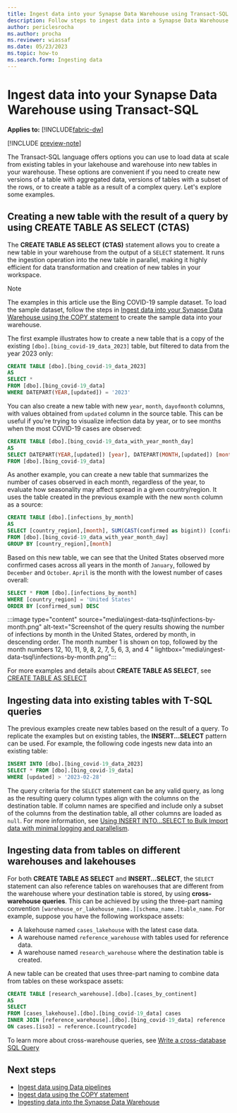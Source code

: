 ```yaml
---
title: Ingest data into your Synapse Data Warehouse using Transact-SQL
description: Follow steps to ingest data into a Synapse Data Warehouse table using Transact-SQL
author: periclesrocha
ms.author: procha
ms.reviewer: wiassaf
ms.date: 05/23/2023
ms.topic: how-to
ms.search.form: Ingesting data
---
```


# Ingest data into your Synapse Data Warehouse using Transact-SQL

**Applies to:** [!INCLUDE[fabric-dw](includes/applies-to-version/fabric-dw.md)]

[!INCLUDE [preview-note](../includes/preview-note.md)]

The Transact-SQL language offers options you can use to load data at scale from existing tables in your lakehouse and warehouse into new tables in your warehouse. These options are convenient if you need to create new versions of a table with aggregated data, versions of tables with a subset of the rows, or to create a table as a result of a complex query. Let's explore some examples.

## Creating a new table with the result of a query by using CREATE TABLE AS SELECT (CTAS)

The **CREATE TABLE AS SELECT (CTAS)** statement allows you to create a new table in your warehouse from the output of a `SELECT` statement. It runs the ingestion operation into the new table in parallel, making it highly efficient for data transformation and creation of new tables in your workspace.

> [!NOTE] 
> The examples in this article use the Bing COVID-19 sample dataset. To load the sample dataset, follow the steps in [Ingest data into your Synapse Data Warehouse using the COPY statement](ingest-data-copy.md) to create the sample data into your warehouse.

The first example illustrates how to create a new table that is a copy of the existing `[dbo].[bing_covid-19_data_2023]` table, but filtered to data from the year 2023 only:

```sql
CREATE TABLE [dbo].[bing_covid-19_data_2023]
AS
SELECT * 
FROM [dbo].[bing_covid-19_data] 
WHERE DATEPART(YEAR,[updated]) = '2023'
```

You can also create a new table with new `year`, `month`, `dayofmonth` columns, with values obtained from `updated` column in the source table. This can be useful if you're trying to visualize infection data by year, or to see months when the most COVID-19 cases are observed:

```sql
CREATE TABLE [dbo].[bing_covid-19_data_with_year_month_day]
AS
SELECT DATEPART(YEAR,[updated]) [year], DATEPART(MONTH,[updated]) [month], DATEPART(DAY,[updated]) [dayofmonth], * 
FROM [dbo].[bing_covid-19_data] 
```

As another example, you can create a new table that summarizes the number of cases observed in each month, regardless of the year, to evaluate how seasonality may affect spread in a given country/region. It uses the table created in the previous example with the new `month` column as a source: 

```sql
CREATE TABLE [dbo].[infections_by_month]
AS
SELECT [country_region],[month], SUM(CAST(confirmed as bigint)) [confirmed_sum]
FROM [dbo].[bing_covid-19_data_with_year_month_day]
GROUP BY [country_region],[month]
```

Based on this new table, we can see that the United States observed more confirmed cases across all years in the month of `January`, followed by `December` and `October`. `April` is the month with the lowest number of cases overall:

```sql
SELECT * FROM [dbo].[infections_by_month]
WHERE [country_region] = 'United States'
ORDER BY [confirmed_sum] DESC
```

:::image type="content" source="media\ingest-data-tsql\infections-by-month.png" alt-text="Screenshot of the query results showing the number of infections by month in the United States, ordered by month, in descending order. The month number 1 is shown on top, followed by the month numbers 12, 10, 11, 9, 8, 2, 7, 5, 6, 3, and 4 " lightbox="media\ingest-data-tsql\infections-by-month.png":::

For more examples and details about **CREATE TABLE AS SELECT**, see [CREATE TABLE AS SELECT](/sql/t-sql/statements/create-table-as-select-azure-sql-data-warehouse?view=fabric&preserve-view=true)

## Ingesting data into existing tables with T-SQL queries

The previous examples create new tables based on the result of a query. To replicate the examples but on existing tables, the **INSERT...SELECT** pattern can be used. For example, the following code ingests new data into an existing table:

```sql
INSERT INTO [dbo].[bing_covid-19_data_2023]
SELECT * FROM [dbo].[bing_covid-19_data] 
WHERE [updated] > '2023-02-28'
```

The query criteria for the `SELECT` statement can be any valid query, as long as the resulting query column types align with the columns on the destination table. If column names are specified and include only a subset of the columns from the destination table, all other columns are loaded as `null`.  For more information, see [Using INSERT INTO...SELECT to Bulk Import data with minimal logging and parallelism](/sql/t-sql/statements/insert-transact-sql?#using-insert-intoselect-to-bulk-import-data-with-minimal-logging-and-parallelism). 

## Ingesting data from tables on different warehouses and lakehouses

For both **CREATE TABLE AS SELECT** and **INSERT...SELECT**, the `SELECT` statement can also reference tables on warehouses that are different from the warehouse where your destination table is stored, by using **cross-warehouse queries**. This can be achieved by using the three-part naming convention `[warehouse_or_lakehouse_name.][schema_name.]table_name`. For example, suppose you have the following workspace assets:

- A lakehouse named `cases_lakehouse` with the latest case data. 
- A warehouse named `reference_warehouse` with tables used for reference data.
- A warehouse named `research_warehouse` where the destination table is created. 

A new table can be created that uses three-part naming to combine data from tables on these workspace assets:

```sql
CREATE TABLE [research_warehouse].[dbo].[cases_by_continent]
AS
SELECT 
FROM [cases_lakehouse].[dbo].[bing_covid-19_data] cases
INNER JOIN [reference_warehouse].[dbo].[bing_covid-19_data] reference
ON cases.[iso3] = reference.[countrycode]
```

To learn more about cross-warehouse queries, see [Write a cross-database SQL Query](query-warehouse.md#write-a-cross-database-sql-query)


## Next steps

- [Ingest data using Data pipelines](ingest-data-pipelines.md)
- [Ingest data using the COPY statement](ingest-data-copy.md)
- [Ingesting data into the Synapse Data Warehouse](ingest-data.md)
